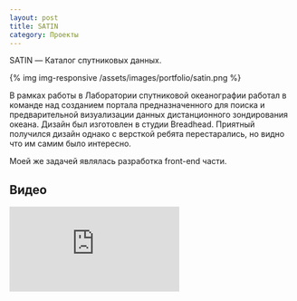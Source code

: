 ```yaml
---
layout: post
title: SATIN
category: Проекты
---
```


SATIN — Каталог спутниковых данных.

{% img img-responsive /assets/images/portfolio/satin.png %}

<!--more--> 

В рамках работы в Лаборатории спутниковой океанографии работал в команде над созданием портала предназначенного для поиска и предварительной визуализации данных дистанционного зондирования океана. Дизайн был изготовлен в студии Breadhead. Приятный получился дизайн однако с версткой ребята перестарались, но видно что им самим было интересно.

Моей же задачей являлась разработка front-end части.

## Видео
<div class="embed-responsive embed-responsive-4by3">
<iframe class="embed-responsive-item" src="https://www.youtube.com/embed/ow3QcZ-HQu0" frameborder="0" allowfullscreen></iframe>
</div>